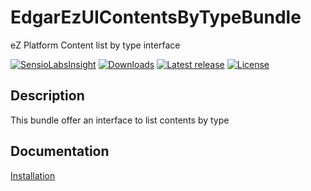 # EdgarEzUIContentsByTypeBundle

eZ Platform Content list by type interface

[![SensioLabsInsight](https://insight.sensiolabs.com/projects/1b9063ff-aa66-4fd6-b1fc-08fbec3797a0/mini.png)](https://insight.sensiolabs.com/projects/1b9063ff-aa66-4fd6-b1fc-08fbec3797a0)
[![Downloads](https://img.shields.io/packagist/dt/edgar/ez-uicontentsbytype-bundle.svg?style=flat-square)](https://packagist.org/packages/edgar/ez-uicontentsbytype-bundle)
[![Latest release](https://img.shields.io/github/release/noodle69/EdgarEzUIContentsByTypeBundle.svg?style=flat-square)](https://github.com/noodle69/EdgarEzUIContentsByTypeBundle/releases)
[![License](https://img.shields.io/packagist/l/edgar/ez-uicontentsbytype-bundle.svg?style=flat-square)](LICENSE)

## Description

This bundle offer an interface to list contents by type

## Documentation

[Installation](docs/INSTALL.md)

